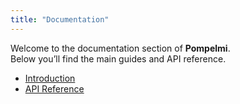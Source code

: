 ```yaml
---
title: "Documentation"
---
```




Welcome to the documentation section of **Pompelmi**.  
Below you’ll find the main guides and API reference.

- [Introduction](./introduction/)
- [API Reference](./api/)